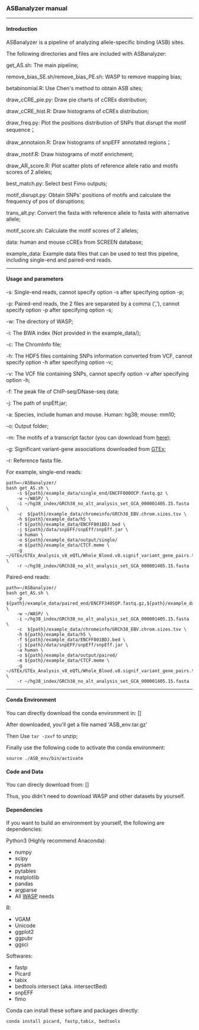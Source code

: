 ### **ASBanalyzer manual**

---

#### Introduction

ASBanalyzer is a pipeline of analyzing allele-specific binding (ASB) sites.

The following directories and files are included with ASBanalyzer:

get_AS.sh: The main pipeline;

remove_bias_SE.sh/remove_bias_PE.sh: WASP to remove mapping bias;

betabinomial.R: Use Chen's method to obtain ASB sites;

draw_cCRE_pie.py: Draw pie charts of cCREs distribution;

draw_cCRE_hist.R: Draw histograms of cCREs distribution;

draw_freq.py: Plot the positions distribution of SNPs that disrupt the motif sequence；

draw_annotaion.R: Draw  histograms of snpEFF annotated regions；

draw_motif.R: Draw histograms of motif enrichment; 

draw_AR_score.R: Plot scatter plots of reference allele ratio and motifs scores of 2 alleles;

best_match.py: Select best Fimo outputs; 

motif_disrupt.py: Obtain SNPs' positions of motifs and calculate the frequency of pos of disruptions;

trans_alt.py: Convert the fasta with reference allele to fasta with alternative allele;

motif_score.sh: Calculate the motif scores of 2 alleles;

data: human and mouse cCREs from SCREEN database;

example_data:  Example data files that can be used to test this pipeline, including single-end and paired-end reads.

---

#### Usage and parameters

-s: Single-end reads, cannot specify option -s after specifying option -p;

-p: Paired-end reads, the 2 files are separated by a comma (','), cannot specify option -p after specifying option -s;

-w: The directory of WASP;

-i: The BWA index (Not provided in the example_data/);

-c: The ChromInfo file;

-h: The HDF5 files containing SNPs information converted from VCF, cannot specify option -h after specifying option -v;

-v: The VCF file containing SNPs, cannot specify option -v after specifying option -h;

-f: The peak file of ChIP-seq/DNase-seq data;

-j: The path of snpEff.jar;

-a: Species, include human and mouse. Human: hg38; mouse: mm10;

-o: Output folder;

-m: The motifs of a transcript factor (you can download from [here](https://meme-suite.org/meme/meme-software/Databases/motifs/motif_databases.12.21.tgz));

-g: Significant variant-gene associations downloaded from [GTEx](https://storage.googleapis.com/gtex_analysis_v8/single_tissue_qtl_data/GTEx_Analysis_v8_eQTL.tar); 

-r: Reference fasta file.


For example, single-end reads:

```shell
path=~/ASBanalyzer/
bash get_AS.sh \
	-s ${path}/example_data/single_end/ENCFF000OCP.fastq.gz \
	-w ~/WASP/ \
	-i ~/hg38_index/GRCh38_no_alt_analysis_set_GCA_000001405.15.fasta \
	-c  ${path}/example_data/chromeinfo/GRCh38_EBV.chrom.sizes.tsv \
	-h ${path}/example_data/h5 \
	-f ${path}/example_data/ENCFF801BDJ.bed \
	-j ${path}/data/snpEFF/snpEff/snpEff.jar \
	-a human \
	-o ${path}/example_data/output/single/
	-m ${path}/example_data/CTCF.meme \
	-g ~/GTEx/GTEx_Analysis_v8_eQTL/Whole_Blood.v8.signif_variant_gene_pairs.txt \
	-r ~/hg38_index/GRCh38_no_alt_analysis_set_GCA_000001405.15.fasta 
```

Paired-end reads:

```shell
path=~/ASBanalyzer/
bash get_AS.sh \
	-p ${path}/example_data/paired_end/ENCFF340SQP.fastq.gz,${path}/example_data/paired_end/ENCFF587OVW.fastq.gz \
	-w ~/WASP/ \
	-i ~/hg38_index/GRCh38_no_alt_analysis_set_GCA_000001405.15.fasta \
	-c  ${path}/example_data/chromeinfo/GRCh38_EBV.chrom.sizes.tsv \
	-h ${path}/example_data/h5 \
	-f ${path}/example_data/ENCFF801BDJ.bed \
	-j ${path}/data/snpEFF/snpEff/snpEff.jar \
	-a human \
	-o ${path}/example_data/output/paired/
	-m ${path}/example_data/CTCF.meme \
	-g ~/GTEx/GTEx_Analysis_v8_eQTL/Whole_Blood.v8.signif_variant_gene_pairs.txt \
	-r ~/hg38_index/GRCh38_no_alt_analysis_set_GCA_000001405.15.fasta 
```

---

#### Conda Environment
You can directly download the conda environment in: []

After downloaded, you'll get a file named 'ASB_env.tar.gz'

Then Use `tar -zxvf` to unzip;

Finally use the following code to activate the conda environment:

`source ./ASB_env/bin/activate`


#### Code and Data
You can direcly download from: []

Thus, you didn't need to download WASP and other datasets by yourself.


#### Dependencies

If you want to build an environment by yourself, the following are dependencies:

Python3 (Highly recommend Anaconda):

- numpy
- scipy
- pysam
- pytables
- matplotlib
- pandas
- argparse
- All [WASP](https://github.com/bmvdgeijn/WASP) needs

R:

- VGAM
- Unicode
- ggplot2
- ggpubr
- ggsci


Softwares:

- fastp
- Picard
- tabix
- bedtools intersect (aka. intersectBed)
- snpEFF
- fimo

Conda can install these softare and packages directly:

```shell
conda install picard, fastp,tabix, bedtools
```
